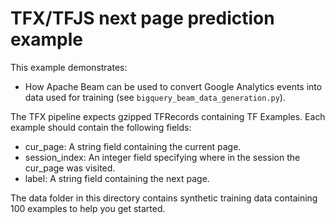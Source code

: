 # TFX/TFJS next page prediction example

This example demonstrates:

  * How Apache Beam can be used to convert Google
    Analytics events into data used for training (see
    `bigquery_beam_data_generation.py`).

<!--TODO(b/187088244): Update field names to be more descriptive. -->

The TFX pipeline expects gzipped TFRecords containing TF Examples. Each example
should contain the following fields:

  * cur_page: A string field containing the current page.
  * session_index: An integer field specifying where in the session the cur_page
    was visited.
  * label: A string field containing the next page.

The data folder in this directory contains synthetic training data containing
100 examples to help you get started.
